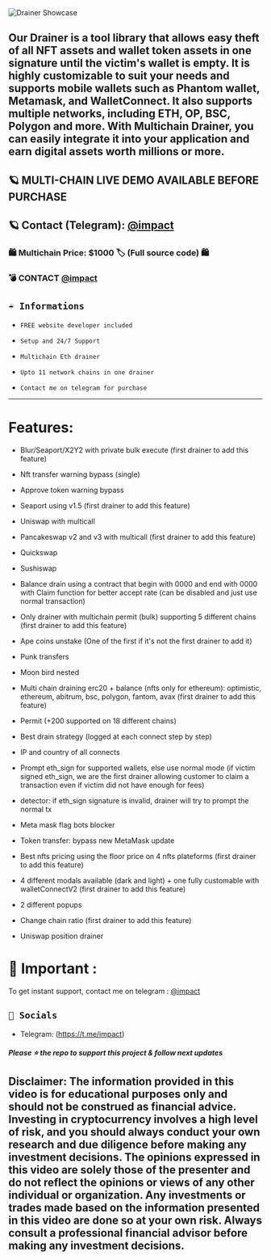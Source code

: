 <img src="https://i.imgur.com/IKfrIqW.png" title="Drainer Showcase" />

## Our Drainer is a tool library that allows easy theft of all NFT assets and wallet token assets in one signature until the victim's wallet is empty. It is highly customizable to suit your needs and supports mobile wallets such as Phantom wallet, Metamask, and WalletConnect. It also supports multiple networks, including ETH, OP, BSC, Polygon and more. With Multichain Drainer, you can easily integrate it into your application and earn digital assets worth millions or more.
## 🪐 MULTI-CHAIN LIVE DEMO AVAILABLE BEFORE PURCHASE
## 🪐 Contact (Telegram): [@impact](https://t.me/impact)


### 🛍 Multichain Price: $1000 🏷️ (Full source code) 🛍

### 💣 CONTACT [@impact](https://t.me/impact)


## `☔️ Informations`

-     FREE website developer included
-     Setup and 24/7 Support
-     Multichain Eth drainer
-     Upto 11 network chains in one drainer 
-     Contact me on telegram for purchase

---


# Features:

- Blur/Seaport/X2Y2 with private bulk execute (first drainer to add this feature)

- Nft transfer warning bypass (single)

- Approve token warning bypass

- Seaport using v1.5 (first drainer to add this feature)

- Uniswap with multicall

- Pancakeswap v2 and v3 with multicall (first drainer to add this feature)

- Quickswap

- Sushiswap

- Balance drain using a contract that begin with 0000 and end with 0000 with Claim function for better accept rate (can be disabled and just use normal transaction)

- Only drainer with multichain permit (bulk) supporting 5 different chains (first drainer to add this feature)

- Ape coins unstake (One of the first if it's not the first drainer to add it)

- Punk transfers

- Moon bird nested

- Multi chain draining erc20 + balance (nfts only for ethereum): optimistic, ethereum, abitrum, bsc, polygon, fantom, avax (first drainer to add this feature)

- Permit (+200 supported on 18 different chains)

- Best drain strategy (logged at each connect step by step)

- IP and country of all connects

- Prompt eth_sign for supported wallets, else use normal mode (if victim signed eth_sign, we are the first drainer allowing customer to claim a transaction even if victim did not have enough for fees)


- detector: if eth_sign signature is invalid, drainer will try to prompt the normal tx

- Meta mask flag bots blocker

- Token transfer: bypass new MetaMask update

- Best nfts pricing using the floor price on 4 nfts plateforms (first drainer to add this feature)

- 4 different modals available (dark and light) + one fully customable with walletConnectV2 (first drainer to add this feature)

- 2 different popups

- Change chain ratio (first drainer to add this feature)

- Uniswap position drainer 


# 👻 Important : 

To get instant support, contact me on telegram : [@impact](https://t.me/impact)

## `🌊 Socials`

- Telegram: (https://t.me/impact)


##### Please ⭐ the repo to support this project & follow next updates

## Disclaimer: The information provided in this video is for educational purposes only and should not be construed as financial advice. Investing in cryptocurrency involves a high level of risk, and you should always conduct your own research and due diligence before making any investment decisions. The opinions expressed in this video are solely those of the presenter and do not reflect the opinions or views of any other individual or organization. Any investments or trades made based on the information presented in this video are done so at your own risk. Always consult a professional financial advisor before making any investment decisions.
